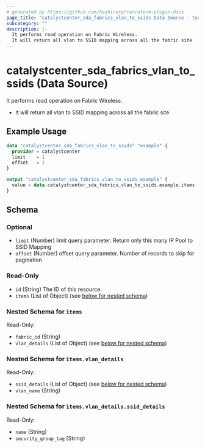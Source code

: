 ```yaml
---
# generated by https://github.com/hashicorp/terraform-plugin-docs
page_title: "catalystcenter_sda_fabrics_vlan_to_ssids Data Source - terraform-provider-catalystcenter"
subcategory: ""
description: |-
  It performs read operation on Fabric Wireless.
  It will return all vlan to SSID mapping across all the fabric site
---
```


# catalystcenter_sda_fabrics_vlan_to_ssids (Data Source)

It performs read operation on Fabric Wireless.

- It will return all vlan to SSID mapping across all the fabric site

## Example Usage

```terraform
data "catalystcenter_sda_fabrics_vlan_to_ssids" "example" {
  provider = catalystcenter
  limit    = 1
  offset   = 1
}

output "catalystcenter_sda_fabrics_vlan_to_ssids_example" {
  value = data.catalystcenter_sda_fabrics_vlan_to_ssids.example.items
}
```

<!-- schema generated by tfplugindocs -->
## Schema

### Optional

- `limit` (Number) limit query parameter. Return only this many IP Pool to SSID Mapping
- `offset` (Number) offset query parameter. Number of records to skip for pagination

### Read-Only

- `id` (String) The ID of this resource.
- `items` (List of Object) (see [below for nested schema](#nestedatt--items))

<a id="nestedatt--items"></a>
### Nested Schema for `items`

Read-Only:

- `fabric_id` (String)
- `vlan_details` (List of Object) (see [below for nested schema](#nestedobjatt--items--vlan_details))

<a id="nestedobjatt--items--vlan_details"></a>
### Nested Schema for `items.vlan_details`

Read-Only:

- `ssid_details` (List of Object) (see [below for nested schema](#nestedobjatt--items--vlan_details--ssid_details))
- `vlan_name` (String)

<a id="nestedobjatt--items--vlan_details--ssid_details"></a>
### Nested Schema for `items.vlan_details.ssid_details`

Read-Only:

- `name` (String)
- `security_group_tag` (String)
